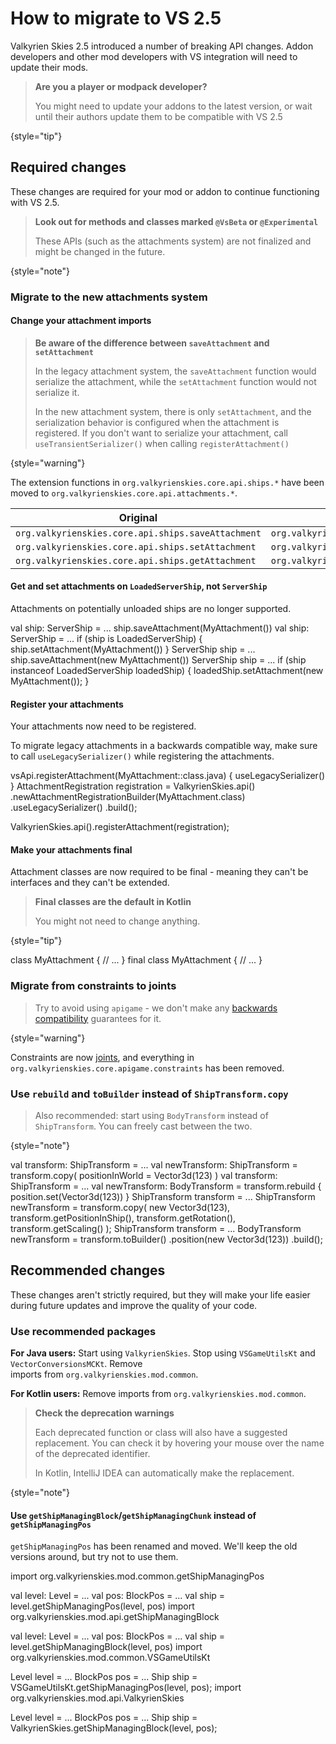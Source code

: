 <show-structure depth="2"/>

# How to migrate to VS 2.5

Valkyrien Skies 2.5 introduced a number of breaking API changes. Addon developers and other mod developers with
VS integration will need to update their mods.

> **Are you a player or modpack developer?**
>
> You might need to update your addons to the latest version, or wait until their authors update them to be compatible
> with VS 2.5
>
{style="tip"}

## Required changes

These changes are required for your mod or addon to continue functioning with VS 2.5.

> **Look out for methods and classes marked `@VsBeta` or `@Experimental`**
>
> These APIs (such as the attachments system) are not finalized and might be changed in the future.
>
{style="note"}

### Migrate to the new attachments system

#### Change your attachment imports

> **Be aware of the difference between `saveAttachment` and `setAttachment`**
> 
> In the legacy attachment system, the `saveAttachment` function would serialize the attachment, while the 
> `setAttachment` function would not serialize it. 
> 
> In the new attachment system, there is only `setAttachment`, and the serialization behavior is configured when the
> attachment is registered. If you don't want to serialize your attachment, call `useTransientSerializer()` when calling 
> `registerAttachment()` 
> 
{style="warning"}

The extension functions in `org.valkyrienskies.core.api.ships.*` have been
moved to `org.valkyrienskies.core.api.attachments.*`.

| Original                                           | Replacement                                             |
|----------------------------------------------------|---------------------------------------------------------|
| `org.valkyrienskies.core.api.ships.saveAttachment` | `org.valkyrienskies.core.api.attachments.setAttachment` |
| `org.valkyrienskies.core.api.ships.setAttachment`  | `org.valkyrienskies.core.api.attachments.setAttachment` |
| `org.valkyrienskies.core.api.ships.getAttachment`  | `org.valkyrienskies.core.api.attachments.getAttachment` |

#### Get and set attachments on `LoadedServerShip`, not `ServerShip`

Attachments on potentially unloaded ships are no longer supported.

<tabs group="ktj">
<tab title="Kotlin" group-key="kotlin">
<compare type="top-bottom" first-title="Before" second-title="After">
<code-block lang="Kotlin">
val ship: ServerShip = ...
ship.saveAttachment(MyAttachment())
</code-block>
<code-block lang="Kotlin">
val ship: ServerShip = ...
if (ship is LoadedServerShip) { 
   ship.setAttachment(MyAttachment())
}
</code-block>
</compare>
</tab>
<tab title="Java" group-key="java">
<compare type="top-bottom" first-title="Before" second-title="After">
<code-block lang="Java">
ServerShip ship = ...
ship.saveAttachment(new MyAttachment())
</code-block>
<code-block lang="Java">
ServerShip ship = ...
if (ship instanceof LoadedServerShip loadedShip) {
    loadedShip.setAttachment(new MyAttachment());
}
</code-block>
</compare>
</tab>
</tabs>

#### Register your attachments

Your attachments now need to be registered.

To migrate legacy attachments in a backwards compatible way, make sure to call `useLegacySerializer()` while registering
the attachments.

<tabs group="ktj">
<tab title="Kotlin" group-key="kotlin">
<code-block lang="Kotlin">
vsApi.registerAttachment(MyAttachment::class.java) {
   useLegacySerializer()
}
</code-block>
</tab>
<tab title="Java" group-key="java">
<code-block lang="Java">
AttachmentRegistration registration = ValkyrienSkies.api()
    .newAttachmentRegistrationBuilder(MyAttachment.class)
    .useLegacySerializer()
    .build();

ValkyrienSkies.api().registerAttachment(registration);
</code-block>
</tab>
</tabs>

#### Make your attachments final

Attachment classes are now required to be final - meaning they can't be interfaces and they can't be extended.

> **Final classes are the default in Kotlin**
> 
> You might not need to change anything.
> 
{style="tip"}

<tabs group="ktj">
<tab title="Kotlin" group-key="kotlin">
<code-block lang="Kotlin">
class MyAttachment {
   // ...
}
</code-block>
</tab>
<tab title="Java" group-key="java">
<code-block lang="Java">
final class MyAttachment {
   // ...
}
</code-block>
</tab>
</tabs>

### Migrate from constraints to joints

> Try to avoid using `apigame` - we don't make any [backwards compatibility](Compatibility.md#backwards-compatibility) 
> guarantees for it.
> 
{style="warning"}

Constraints are now [joints](Joints.md), and everything in `org.valkyrienskies.core.apigame.constraints` has been 
removed. 


### Use `rebuild` and `toBuilder` instead of `ShipTransform.copy`

> Also recommended: start using `BodyTransform` instead of `ShipTransform`. You can freely cast between the two.
> 
{style="note"}

<tabs group="ktj">
<tab title="Kotlin" group-key="kotlin">
<compare type="top-bottom" first-title="Before" second-title="After">
<code-block lang="Kotlin">
val transform: ShipTransform = ...
val newTransform: ShipTransform = transform.copy(
    positionInWorld = Vector3d(123)
)
</code-block>
<code-block lang="Kotlin">
val transform: ShipTransform = ...
val newTransform: BodyTransform = transform.rebuild {
    position.set(Vector3d(123))
}
</code-block>
</compare>
</tab>
<tab title="Java" group-key="java">
<compare type="top-bottom" first-title="Before" second-title="After">
<code-block lang="Java">
ShipTransform transform = ...
ShipTransform newTransform = transform.copy(
    new Vector3d(123), 
    transform.getPositionInShip(),
    transform.getRotation(),
    transform.getScaling()
);
</code-block>
<code-block lang="Java">
ShipTransform transform = ...
BodyTransform newTransform = transform.toBuilder()
    .position(new Vector3d(123))
    .build();
</code-block>
</compare>
</tab>
</tabs>

## Recommended changes

These changes aren't strictly required, but they will make your life easier during future updates and improve the
quality of your code.

### Use recommended packages

**For Java users:** Start using `ValkyrienSkies`. Stop using `VSGameUtilsKt` and `VectorConversionsMCKt`. Remove  
imports from `org.valkyrienskies.mod.common`. 

**For Kotlin users:** Remove imports from `org.valkyrienskies.mod.common`.

> **Check the deprecation warnings**
> 
> Each deprecated function or class will also have a suggested replacement. You can check it by hovering your mouse
> over the name of the deprecated identifier.
> 
> In Kotlin, IntelliJ IDEA can automatically make the replacement.
> 
{style="note"}

#### Use `getShipManagingBlock`/`getShipManagingChunk` instead of `getShipManagingPos`

`getShipManagingPos` has been renamed and moved. We'll keep the old versions around, but try not to use them.

<tabs group="ktj">
<tab title="Kotlin" group-key="kotlin">
<compare type="top-bottom" first-title="Before" second-title="After">
<code-block lang="Kotlin">
import org.valkyrienskies.mod.common.getShipManagingPos

val level: Level = ...
val pos: BlockPos = ...
val ship = level.getShipManagingPos(level, pos)
</code-block>
<code-block lang="Kotlin">
import org.valkyrienskies.mod.api.getShipManagingBlock

val level: Level = ...
val pos: BlockPos = ...
val ship = level.getShipManagingBlock(level, pos)
</code-block>
</compare>
</tab>
<tab title="Java" group-key="java">
<compare type="top-bottom" first-title="Before" second-title="After">
<code-block lang="Java">
import org.valkyrienskies.mod.common.VSGameUtilsKt

Level level = ...
BlockPos pos = ...
Ship ship = VSGameUtilsKt.getShipManagingPos(level, pos);
</code-block>
<code-block lang="Java">
import org.valkyrienskies.mod.api.ValkyrienSkies

Level level = ...
BlockPos pos = ...
Ship ship = ValkyrienSkies.getShipManagingBlock(level, pos);
</code-block>
</compare>
</tab>
</tabs>